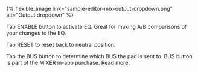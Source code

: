 ---
---

{% flexible_image link="sample-editor-mix-output-dropdown.png" alt="Output dropdown" %}

Tap ENABLE button to activate EQ. Great for making A/B comparisons of your changes to the EQ.

Tap RESET to reset back to neutral position.

Tap the BUS button to determine which BUS the pad is sent to. BUS button is part of the MIXER in-app purchase. Read more.
